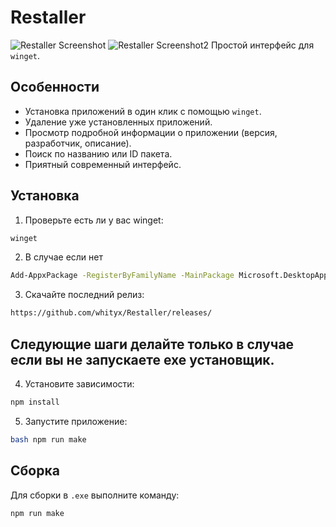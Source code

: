 # Restaller

![Restaller Screenshot](https://i.imgur.com/ZnmRD9M.png)
![Restaller Screenshot2](https://i.imgur.com/5UcWFQ6.png)
Простой интерфейс для `winget`. 

## Особенности

-   Установка приложений в один клик с помощью `winget`.
-   Удаление уже установленных приложений.
-   Просмотр подробной информации о приложении (версия, разработчик, описание).
-   Поиск по названию или ID пакета.
-   Приятный современный интерфейс.


## Установка

1. Проверьте есть ли у вас winget: 
```bash
winget
```
2. В случае если нет
```bash
Add-AppxPackage -RegisterByFamilyName -MainPackage Microsoft.DesktopAppInstaller_8wekyb3d8bbwe
```
3.  Скачайте последний релиз:
```bash
https://github.com/whityx/Restaller/releases/
```

## Следующие шаги делайте только в случае если вы не запускаете exe установщик. 
4.  Установите зависимости: 
```bash
npm install
```
5.  Запустите приложение:
```bash
bash npm run make
```
## Сборка 

Для сборки в `.exe`  выполните команду: 

```bash
npm run make
